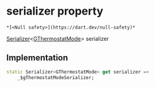 


# serializer property




    *[<Null safety>](https://dart.dev/null-safety)*




[Serializer](https://pub.dev/documentation/built_value/8.2.0/serializer/Serializer-class.html)&lt;[GThermostatMode](../../third_party_yonomi_graphql_schema_schema.docs.schema.gql/GThermostatMode-class.md)> serializer
  







## Implementation

```dart
static Serializer<GThermostatMode> get serializer =>
    _$gThermostatModeSerializer;
```








